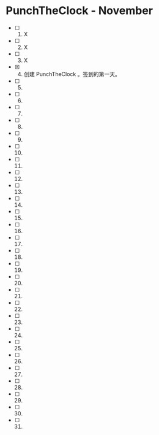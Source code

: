 # PunchTheClock - November

- [ ] 1. X
- [ ] 2. X
- [ ] 3. X
- [x] 4. 创建 PunchTheClock 。签到的第一天。
- [ ] 5. ​
- [ ] 6. ​
- [ ] 7. ​
- [ ] 8. ​
- [ ] 9. ​
- [ ]  10.
- [ ] 11. ​
- [ ] 12. ​
- [ ] 13. ​
- [ ] 14. ​
- [ ] 15. ​
- [ ] 16.  
- [ ] 17.
- [ ] 18.
- [ ] 19.
- [ ] 20. ​
- [ ] 21. ​
- [ ] 22.
- [ ] 23. ​
- [ ] 24. ​
- [ ] 25.  
- [ ] 26. ​
- [ ] 27. ​
- [ ] 28. ​
- [ ] 29. ​
- [ ] 30. ​
- [ ] 31. ​

 

















